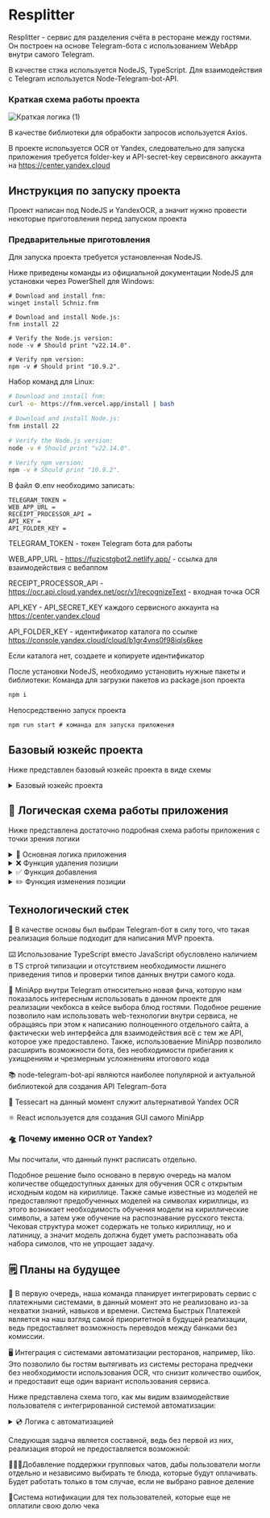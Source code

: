 # Resplitter

Resplitter - сервис для разделения счёта в ресторане между гостями. Он построен на основе Telegram-бота с использованием WebApp внутри самого Telegram.

В качестве стэка используется NodeJS, TypeScript. Для взаимодействия с Telegram используется Node-Telegram-bot-API.
### Краткая схема работы проекта

![Краткая логика (1)](https://github.com/user-attachments/assets/738aa7b1-edb6-42ec-b9a1-01f09cc2b18b)

В качестве библиотеки для обрабокти запросов используется Axios.

В проекте используется OCR от Yandex, следовательно для запуска приложения требуется folder-key и API-secret-key сервисвного аккаунта на https://center.yandex.cloud

## Инструкция по запуску проекта
Проект написан под NodeJS и YandexOCR, а значит нужно провести некоторые приготовления перед запуском проекта
### Предварительные приготовления
Для запуска проекта требуется установленная NodeJS.

Ниже приведены команды из официальной документации NodeJS для установки через PowerShell для Windows:
```PS
# Download and install fnm:
winget install Schniz.fnm

# Download and install Node.js:
fnm install 22

# Verify the Node.js version:
node -v # Should print "v22.14.0".

# Verify npm version:
npm -v # Should print "10.9.2".
```
Набор команд для Linux:
```bash
# Download and install fnm:
curl -o- https://fnm.vercel.app/install | bash

# Download and install Node.js:
fnm install 22

# Verify the Node.js version:
node -v # Should print "v22.14.0".

# Verify npm version:
npm -v # Should print "10.9.2".
```
В файл ⚙️.env необходимо записать:
```env
TELEGRAM_TOKEN = 
WEB_APP_URL = 
RECEIPT_PROCESSOR_API = 
API_KEY = 
API_FOLDER_KEY = 
```
TELEGRAM_TOKEN - токен Telegram бота для работы

WEB_APP_URL - https://fuzicstgbot2.netlify.app/ - ссылка для взаимодействия с вебаппом

RECEIPT_PROCESSOR_API - https://ocr.api.cloud.yandex.net/ocr/v1/recognizeText - входная точка OCR

API_KEY - API_SECRET_KEY каждого сервисного аккаунта на https://center.yandex.cloud

API_FOLDER_KEY - идентификатор каталога по ссылке https://console.yandex.cloud/cloud/b1gr4vns0f98iqls6kee

Если каталога нет, создаете и копируете идентификатор

После установки NodeJS, необходимо установить нужные пакеты и библиотеки:
Команда для загрузки пакетов из package.json проекта
```cmd
npm i
```
Непосредственно запуск проекта
```cmd
npm run start # команда для запуска приложения
```
## Базовый юзкейс проекта
Ниже представлен базовый юзкейс проекта в виде схемы
<details>
    <summary>Базовый юзкейс проекта</summary>
    <img src="https://github.com/user-attachments/assets/68876ba9-5e46-4013-89be-3ab951b113f5" alt="Image 1">
</details>

## 🔎 Логическая схема работы приложения
Ниже представлена достаточно подробная схема работы приложения с точки зрения логики
<details>
    <summary>🧩 Основная логика приложения</summary>
    <img src="https://github.com/user-attachments/assets/d523cf4e-fc3e-4d8b-b159-5e391ebb3008" alt="Image 1">
</details>
<details>
    <summary>❌ Функция удаления позиции</summary>
    <img src="https://github.com/user-attachments/assets/e986663e-b32d-4c06-8fd0-576793c3e93f" alt="Image 2">
</details>
<details>
    <summary>✅ Функция добавления</summary>
    <img src="https://github.com/user-attachments/assets/a6cfe9f6-2fd6-421b-a1ae-5bd93b0c5823" alt="Image 3">
</details>
<details>
    <summary>✏️ Функция изменения позиции</summary>
    <img src="https://github.com/user-attachments/assets/7adedc90-057f-46c9-bd10-1c9e83a9510f" alt="Image 4">
</details>

## Технологический стек
🤖 В качестве основы был выбран Telegram-бот в силу того, что такая реализация больше подходит для написания MVP проекта.

⌨️ Использование TypeScript вместо JavaScript обусловлено наличием в TS стргой типизации и отсутствием необходимости лишнего приведения типов и проверки типов данных внутри самого кода.

📱 MiniApp внутри Telegram относительно новая фича, которую нам показалось интересным использовать в данном проекте для реализации чекбокса в кейсе выбора блюд гостями.
Подобное решение позволило нам использовать web-технологии внутри сервиса, не обращаясь при этом к написанию полноценного отдельного сайта, а фактически web интерфейса для взаимодействия всё с тем же API, которое уже предоставлено.
Также, использоваение MiniApp позволило расширить возможности бота, без необходимости прибегания к ухищрениям и чрезмерным усложнениям итогового кода

📚 node-telegram-bot-api являются наиболее популярной и актуальной библиотекой для создания API Telegram-бота

🧊 Tessecart на данный момент служит альтернативой Yandex OCR

⚛️ React используется для создания GUI самого MiniApp 

### 🛸 Почему именно OCR от Yandex?
Мы посчитали, что данный пункт расписать отдельно.

Подобное решение было основано в первую очередь на малом количестве общедоступных данных для обучения OCR с открытым исходным кодом на кириллице. Также самые известные из моделей не предоставляют предобученных моделей на символах кириллицы,
из этого возникает необходимость обучения модели на кириллические символы, а затем уже обучение на распознавание русского текста. Чековая структура может содержать не только кириллицу, но и латиницу, а значит модель должна будет уметь распознавать оба набора симолов,
что не упрощает задачу.

## 🗒️ Планы на будущее
🛫 В первую очередь, наша команда планирует интегрировать сервис с платежными системами, в данный момент это не реализовано из-за нехватки знаний, навыков и времени.
Система Быстрых Платежей является на наш взгляд самой приоритетной в будущей реализации, ведь предоставляет возможность переводов между банками без комиссии.

🖥️ Интеграция с системами автоматизации ресторанов, например, Iiko. Это позволило бы гостям вытягивать из системы ресторана предчеки без необходимости использования OCR, что снизит количество ошибок, и предоставит еще один вариант использования сервиса.

Ниже представлена схема того, как мы видим взаимодействие пользователя с интегрированной системой автоматизации:

<details>
    <summary>💿 Логика с автоматизацией</summary>
    <img src="https://github.com/user-attachments/assets/de50b084-4c15-4305-ab3a-faf6beb5bd8a" alt="Image 4">
</details>

Следующая задача является составной, ведь без первой из них, реализация второй не предоставляется возможной:

🧑‍🤝‍🧑Добавление поддержки групповых чатов, дабы пользователи могли отдельно и независимо выбирать те блюда, которые будут оплачивать. Будет работать только в том случае, если не выбрано равное деление

📢Система нотификации для тех пользователей, которые еще не оплатили свою долю чека
